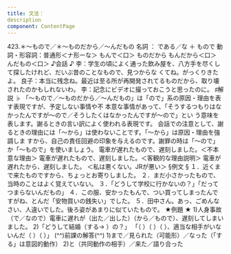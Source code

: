 ```yaml
---
title: 文法：
description
component: ContentPage
---
```



423.＊～もので／＊～ものだから／～んだもの
名詞 ： である／な ＋ もので
動詞・形容詞：普通形＜ナ形ーな＞ もんで＜口＞
ものだから
もんだから＜口＞
んだもの＜口＞
♪会話 ♪
李：学生の頃によく通った飲み屋を、八方手を尽くして探したけれど、だいぶ昔のことなもので、見つからな くてね。がっくりきたよ。 良子：本当に残念ね。最近は至る所が再開発されてるものだから、取り壊されたのかもしれないわ。
李：記念にビデオに撮っておこうと思ったのに。
♯解説 ♭
「～もので／～ものだから／～んだもの」は「ので」系の原因・理由を表す表現ですが、予定しない事情や不 本意な事情があって、「そうするつもりはなかったんですが～ので／そうしたくはなかったんですが～ので」とい う意味を表します。謝るときの言い訳によく使われる表現です。
会話での注意として、謝るときの理由には「～から」は使わないことです。「～から」は原因・理由を強調しま すから、自己の責任回避の印象を与えるのです。謝罪の時は「～ので」か「～もので」を使いましょう。
電車が遅れたもので、遅刻しました。＜不本意な理由＞ 電車が遅れたもので、遅刻しました。＜客観的な理由説明＞ 電車が遅れたから、遅刻しました。 ＜私は悪くない。JRが悪い＞
§例文 §
１．近くまで来たものですから、ちょっとお寄りしました。
２．まだ小さかったもので、当時のことはよく覚えていない。
３．「どうして学校に行かないの？」「だってつまらないんだもの」
４．この服、安かったもんで、つい買ってしまったんですがね、とんだ「安物買いの銭失い」でした。
５．田中さん。あっ、ごめんなさい、人違いでした。後ろ姿があまりに似ていたもので。
★例題 ★
1)人身事故（で／なので）電車に遅れが（出た／出した）（から／もので）、遅刻してしまいました。
2)「どうして結婚（する→ ）の？」 「（ ）（ ）（ ）、適当な相手がいないんだ（ ）（ ）」
(^^)前課の解答(^^)
1)まで／見られた（可能形）／なった（「する」は意図的動作）
2)と（共同動作の相手）／来た／語り合った
